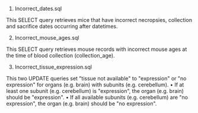 1.	Incorrect_dates.sql

This SELECT query retrieves mice that have incorrect necropsies, collection and sacrifice dates occurring after datetimes.

2.	Incorrect_mouse_ages.sql

This SELECT query retrieves mouse records with incorrect mouse ages at the time of blood collection (collection_age).

3.	Incorrect_tissue_expression.sql

This two UPDATE queries set "tissue not available" to "expression" or "no expression" for organs (e.g. brain) with subunits (e.g. cerebellum).
•	If at least one subunit (e.g. cerebellum) is "expression", the organ (e.g. brain) should be "expression".
•	If all available subunits (e.g. cerebellum)  are "no expression", the organ (e.g. brain) should be "no expression".
